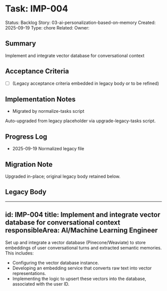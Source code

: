 # Task: IMP-004
Status: Backlog
Story: 03-ai-personalization-based-on-memory
Created: 2025-09-19
Type: chore
Related:
Owner:

## Summary
Implement and integrate vector database for conversational context

## Acceptance Criteria
- [ ] (Legacy acceptance criteria embedded in legacy body or to be refined)

## Implementation Notes
- Migrated by normalize-tasks script

Auto-upgraded from legacy placeholder via upgrade-legacy-tasks script.

## Progress Log
- 2025-09-19 Normalized legacy file

## Migration Note
Upgraded in-place; original legacy body retained below.

## Legacy Body
---
id: IMP-004
title: Implement and integrate vector database for conversational context
responsibleArea: AI/Machine Learning Engineer
---
Set up and integrate a vector database (Pinecone/Weaviate) to store embeddings of user conversational turns and extracted semantic memories. This includes:
- Configuring the vector database instance.
- Developing an embedding service that converts raw text into vector representations.
- Implementing the logic to upsert these vectors into the database, associated with the user ID.